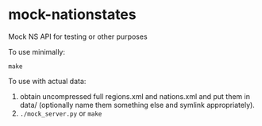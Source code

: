 mock-nationstates
================

Mock NS API for testing or other purposes

To use minimally:

`make`

To use with actual data:

1. obtain uncompressed full regions.xml and nations.xml and put them in data/ (optionally name them something else and symlink appropriately).
2. `./mock_server.py` or `make`
